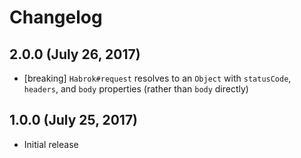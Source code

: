 # Changelog

## 2.0.0 (July 26, 2017)

- [breaking] `Habrok#request` resolves to an `Object` with `statusCode`, `headers`, and `body` properties (rather than `body` directly)

## 1.0.0 (July 25, 2017)

- Initial release
